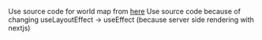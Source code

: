 Use source code for world map from [here](https://github.com/yanivam/react-svg-worldmap)
Use source code because of changing useLayoutEffect -> useEffect (because server side rendering with nextjs)
